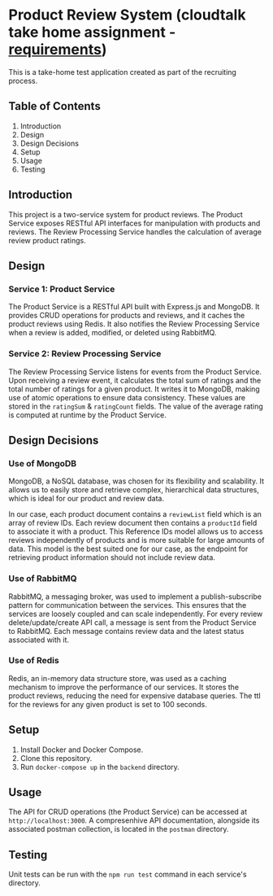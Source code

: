# Product Review System (cloudtalk take home assignment - [requirements](https://shorturl.at/erDZ9))
This is a take-home test application created as part of the recruiting process.

## Table of Contents
1. Introduction
2. Design
3. Design Decisions
4. Setup
5. Usage
6. Testing

## Introduction
This project is a two-service system for product reviews. The Product Service exposes RESTful API interfaces for manipulation with products and reviews. The Review Processing Service handles the calculation of average review product ratings.

## Design
### Service 1: Product Service
The Product Service is a RESTful API built with Express.js and MongoDB. It provides CRUD operations for products and reviews, and it caches the product reviews using Redis. It also notifies the Review Processing Service when a review is added, modified, or deleted using RabbitMQ. 

### Service 2: Review Processing Service
The Review Processing Service listens for events from the Product Service. Upon receiving a review event, it calculates the total sum of ratings and the total number of ratings for a given product. It writes it to MongoDB, making use of atomic operations to ensure data consistency. These values are stored in the `ratingSum` & `ratingCount` fields. The value of the average rating is computed at runtime by the Product Service. 

## Design Decisions
### Use of MongoDB
MongoDB, a NoSQL database, was chosen for its flexibility and scalability. It allows us to easily store and retrieve complex, hierarchical data structures, which is ideal for our product and review data.

In our case, each product document contains a `reviewList` field which is an array of review IDs. Each review document then contains a `productId` field to associate it with a product. This Reference IDs model allows us to access reviews independently of products and is more suitable for large amounts of data. This model is the best suited one for our case, as the endpoint for retrieving product information should not include review data.

### Use of RabbitMQ
RabbitMQ, a messaging broker, was used to implement a publish-subscribe pattern for communication between the services. This ensures that the services are loosely coupled and can scale independently. For every review delete/update/create API call, a message is sent from the Product Service to RabbitMQ. Each message contains review data and the latest status associated with it.

### Use of Redis
Redis, an in-memory data structure store, was used as a caching mechanism to improve the performance of our services. It stores the product reviews, reducing the need for expensive database queries. The ttl for the reviews for any given product is set to 100 seconds.

## Setup
1. Install Docker and Docker Compose.
2. Clone this repository.
3. Run `docker-compose up` in the `backend` directory.

## Usage
The API for CRUD operations (the Product Service) can be accessed at `http://localhost:3000`.
A compresenhive API documentation, alongside its associated postman collection, is located in the `postman` directory.

## Testing
Unit tests can be run with the `npm run test` command in each service's directory.